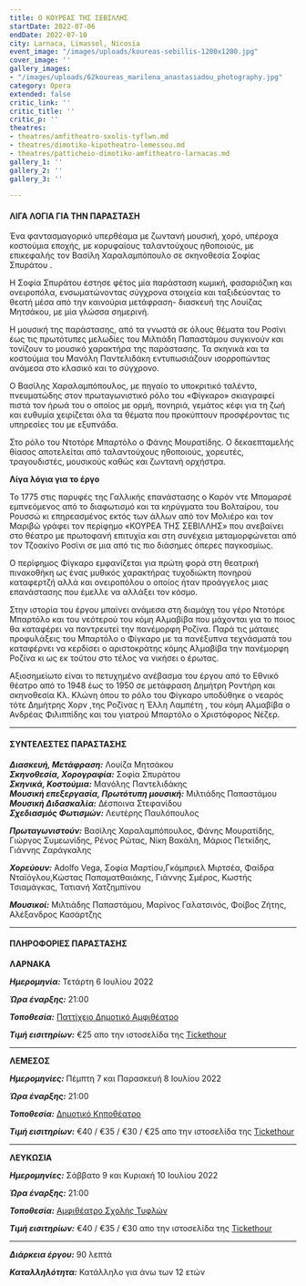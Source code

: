 ```yaml
---
title: Ο ΚΟΥΡΕΑΣ ΤΗΣ ΣΕΒΙΛΛΗΣ
startDate: 2022-07-06
endDate: 2022-07-10
city: Larnaca, Limassol, Nicosia
event_image: "/images/uploads/koureas-sebillis-1200x1200.jpg"
cover_image: ''
gallery_images:
- "/images/uploads/62koureas_marilena_anastasiadou_photography.jpg"
category: Opera
extended: false
critic_link: ''
critic_title: ''
critic_p: ''
theatres:
- theatres/amfitheatro-sxolis-tyflwn.md
- theatres/dimotiko-kipotheatro-lemessou.md
- theatres/patticheio-dimotiko-amfitheatro-larnacas.md
gallery_1: ''
gallery_2: ''
gallery_3: ''

---
```

#### ΛΙΓΑ ΛΟΓΙΑ ΓΙΑ ΤΗΝ ΠΑΡΑΣΤΑΣΗ

Ένα φαντασμαγορικό υπερθέαμα με ζωντανή μουσική, χορό, υπέροχα κοστούμια εποχής, με κορυφαίους ταλαντούχους ηθοποιούς, με επικεφαλής τον Βασίλη Χαραλαμπόπουλο σε σκηνοθεσία Σοφίας Σπυράτου .

Η Σοφία Σπυράτου έστησε φέτος μία παράσταση κωμική, φασαριόζικη και ονειροπόλα, ενσωματώνοντας σύγχρονα στοιχεία και ταξιδεύοντας το θεατή μέσα από την καινούρια μετάφραση- διασκευή της Λουίζας Μητσάκου, με μία γλώσσα σημερινή.

H μουσική της παράστασης, από τα γνωστά σε όλους θέματα του Ροσίνι έως τις πρωτότυπες μελωδίες του Μιλτιάδη Παπαστάμου συγκινούν και τονίζουν το μουσικό χαρακτήρα της παράστασης. Τα σκηνικά και τα κοστούμια του Μανόλη Παντελιδάκη εντυπωσιάζουν ισορροπώντας ανάμεσα στο κλασικό και το σύγχρονο.

Ο Βασίλης Χαραλαμπόπουλος, με πηγαίο το υποκριτικό ταλέντο, πνευματώδης στον πρωταγωνιστικό ρόλο του «Φίγκαρο» σκιαγραφεί πιστά τον ήρωά του ο οποίος με ορμή, πονηριά, γεμάτος κέφι για τη ζωή και ευθυμία χειρίζεται όλα τα θέματα που προκύπτουν προσφέροντας τις υπηρεσίες του με εξυπνάδα.

Στο ρόλο του Ντοτόρε Μπαρτόλο ο Φάνης Μουρατίδης. Ο δεκαεπταμελής θίασος αποτελείται από ταλαντούχους ηθοποιούς, χορευτές, τραγουδιστές, μουσικούς καθώς και ζωντανή ορχήστρα.

**Λίγα λόγια για το έργο**

Το 1775 στις παρυφές της Γαλλικής επανάστασης ο Καρόν ντε Μπομαρσέ εμπνεόμενος από το διαφωτισμό και τα κηρύγματα του Βολταίρου, του Ρουσσώ κι επηρεασμένος εκτός των άλλων από τον Μολιέρο και τον Μαριβώ γράφει τον περίφημο «ΚΟΥΡΕΑ ΤΗΣ ΣΕΒΙΛΛΗΣ» που ανεβαίνει στο θέατρο με πρωτοφανή επιτυχία και στη συνέχεια μεταμορφώνεται από τον Τζοακίνο Ροσίνι σε μια από τις πιο διάσημες όπερες παγκοσμίως.

Ο περίφημος Φίγκαρο εμφανίζεται για πρώτη φορά στη θεατρική πινακοθήκη ως ένας μυθικός χαρακτήρας τυχοδιώκτη πονηρού καταφερτζή αλλά και ονειροπόλου ο οποίος ήταν προάγγελος μιας επανάστασης που έμελλε να αλλάξει τον κόσμο.

​Στην ιστορία του έργου μπαίνει ανάμεσα στη διαμάχη του γέρο Ντοτόρε Μπαρτόλο και του νεότερού του κόμη Αλμαβίβα που μάχονται για το ποιος θα καταφέρει να παντρευτεί την πανέμορφη Ροζίνα. Παρά τις μάταιες προφυλάξεις του Μπαρτόλο ο Φίγκαρο με τα πανέξυπνα τεχνάσματά του καταφέρνει να κερδίσει ο αριστοκράτης κόμης Αλμαβίβα την πανέμορφη Ροζίνα κι ως εκ τούτου στο τέλος να νικήσει ο έρωτας.

Αξιοσημείωτο είναι το πετυχημένο ανέβασμα του έργου από το Εθνικό θέατρο από το 1948 έως το 1950 σε μετάφραση Δημήτρη Ροντήρη και σκηνοθεσία Κλ. Κλώνη όπου το ρόλο του Φίγκαρο υποδύθηκε ο νεαρός τότε Δημήτρης Χορν ,της Ροζίνας η Έλλη Λαμπέτη , του κόμη Αλμαβίβα ο Ανδρέας Φιλιππίδης και του γιατρού Μπαρτόλο ο Χριστόφορος Νέζερ.

***

#### ΣΥΝΤΕΛΕΣΤΕΣ ΠΑΡΑΣΤΑΣΗΣ

**_Διασκευή, Μετάφραση:_** Λουίζα Μητσάκου  
**_Σκηνοθεσία, Χορογραφία:_** Σοφία Σπυράτου  
**_Σκηνικά, Κοστούμια:_** Μανόλης Παντελιδάκης  
**_Μουσική επεξεργασία, Πρωτότυπη μουσική:_** Μιλτιάδης Παπαστάμου  
**_Μουσική Διδασκαλία:_** Δέσποινα Στεφανίδου  
**_Σχεδιασμός Φωτισμών:_** Λευτέρης Παυλόπουλος

**_Πρωταγωνιστούν:_** Βασίλης Χαραλαμπόπουλος, Φάνης Μουρατίδης, Γιώργος Συμεωνίδης, Ρένος Ρώτας, Νίκη Βακάλη, Μάριος Πετκίδης, Γιάννης Ζαράγκαλης

**_Χορεύουν:_** Adolfo Vega, Σοφία Μαρτίου,Γκάμπριελ Μιρτσέα, Φαίδρα Νταϊόγλου,Κώστας Παπαματθαιάκης, Γιάννης Σμέρος, Κωστής Τσιαμάγκας, Τατιανή Χατζημπίνου

**_Μουσικοί:_** Μιλτιάδης Παπαστάμου, Μαρίνος Γαλατσινός, Φοίβος Ζήτης, Αλέξανδρος Κασάρτζης

***

#### ΠΛΗΡΟΦΟΡΙΕΣ ΠΑΡΑΣΤΑΣΗΣ

**ΛΑΡΝΑΚΑ**

**_Ημερομηνία:_** Τετάρτη 6 Ιουλίου 2022

**_Ώρα έναρξης:_** 21:00

**_Τοποθεσία:_** [Παττίχειο Δημοτικό Αμφιθέατρο](?#map)

**_Τιμή εισιτηρίων:_** €25 απο την ιστοσελίδα της [Tickethour](https://shop.tickethour.com/ticketmaster_se_3831.html)

***

**ΛΕΜΕΣΟΣ**

**_Ημερομηνίες:_** Πέμπτη 7 και Παρασκευή 8 Ιουλίου 2022

**_Ώρα έναρξης:_** 21:00

**_Τοποθεσία:_** [Δημοτικό Κηποθέατρο](?#map)

**_Τιμή εισιτηρίων:_** €40 / €35 / €30 / €25 απο την ιστοσελίδα της [Tickethour](https://shop.tickethour.com/ticketmaster_se_3831.html)

***

**ΛΕΥΚΩΣΙΑ**

**_Ημερομηνίες:_** Σάββατο 9 και Κυριακή 10 Ιουλίου 2022

**_Ώρα έναρξης:_** 21:00

**_Τοποθεσία:_** [Αμφιθέατρο Σχολής Τυφλών](?#map)

**_Τιμή εισιτηρίων:_** €40 / €35 / €30 απο την ιστοσελίδα της [Tickethour](https://shop.tickethour.com/ticketmaster_se_3831.html)

***

**_Διάρκεια έργου:_** 90 λεπτά

**_Καταλληλότητα:_** Κατάλληλο για άνω των 12 ετών